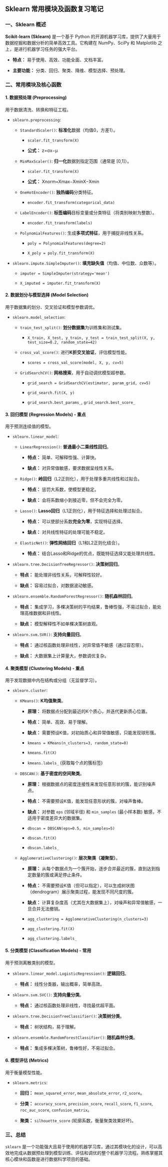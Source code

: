 ## Sklearn 常用模块及函数复习笔记

### 一、Sklearn 概述

**Scikit-learn (Sklearn)** 是一个基于 Python 的开源机器学习库，提供了大量用于数据挖掘和数据分析的简单高效工具。它构建在 NumPy、SciPy 和 Matplotlib 之上，是进行机器学习任务的强大平台。

- **特点：** 易于使用、高效、功能全面、文档丰富。
    
- **主要功能：** 分类、回归、聚类、降维、模型选择、预处理。
    

### 二、常用模块及核心函数

#### 1. 数据预处理 (Preprocessing)

用于数据清洗、转换和特征工程。

- `sklearn.preprocessing`:
    
    - `StandardScaler()`: **标准化**数据（均值0，方差1）。
        
        - `scaler.fit_transform(X)`
            
        - **公式：** z=σx−μ​  
            
    - `MinMaxScaler()`: **归一化**数据到指定范围（通常是 [0,1]）。
        
        - `scaler.fit_transform(X)`
            
        - **公式：** Xnorm​=Xmax​−Xmin​X−Xmin​​  
            
    - `OneHotEncoder()`: **独热编码**分类特征。
        
        - `encoder.fit_transform(categorical_data)`
            
    - `LabelEncoder()`: **标签编码**目标变量或分类特征（将类别映射为整数）。
        
        - `encoder.fit_transform(labels)`
            
    - `PolynomialFeatures()`: 生成**多项式特征**，用于捕捉非线性关系。
        
        - `poly = PolynomialFeatures(degree=2)`
            
        - `X_poly = poly.fit_transform(X)`
            
- `sklearn.impute.SimpleImputer()`: **填充缺失值**（均值、中位数、众数等）。
    
    - `imputer = SimpleImputer(strategy='mean')`
        
    - `X_imputed = imputer.fit_transform(X)`
        

#### 2. 数据划分与模型选择 (Model Selection)

用于数据集的划分、交叉验证和模型参数调优。

- `sklearn.model_selection`:
    
    - `train_test_split()`: **划分数据集**为训练集和测试集。
        
        - `X_train, X_test, y_train, y_test = train_test_split(X, y, test_size=0.2, random_state=42)`
            
    - `cross_val_score()`: 进行**K折交叉验证**，评估模型性能。
        
        - `scores = cross_val_score(model, X, y, cv=5)`
            
    - `GridSearchCV()`: **网格搜索**，用于自动调优模型超参数。
        
        - `grid_search = GridSearchCV(estimator, param_grid, cv=5)`
            
        - `grid_search.fit(X, y)`
            
        - `grid_search.best_params_`, `grid_search.best_score_`
            

#### 3. 回归模型 (Regression Models) - **重点**

用于预测连续值的模型。

- `sklearn.linear_model`:
    
    - `LinearRegression()`: **普通最小二乘线性回归**。
        
        - **特点：** 简单、可解释性强、计算快。
            
        - **缺点：** 对异常值敏感，要求数据呈线性关系。
            
    - `Ridge()`: **岭回归**（L2正则化），用于处理多重共线性和过拟合。
        
        - **特点：** 惩罚大系数，使模型更稳定。
            
        - **缺点：** 会将系数缩小到接近零，但不会完全为零。
            
    - `Lasso()`: **Lasso回归**（L1正则化），用于特征选择和处理过拟合。
        
        - **特点：** 可以使部分系数**完全为零**，实现特征选择。
            
        - **缺点：** 对共线性特征的处理可能不稳定。
            
    - `ElasticNet()`: **弹性网络回归**（L1和L2正则化结合）。
        
        - **特点：** 结合Lasso和Ridge的优点，既能特征选择又能处理共线性。
            
- `sklearn.tree.DecisionTreeRegressor()`: **决策树回归**。
    
    - **特点：** 能处理非线性关系，可解释性较好。
        
    - **缺点：** 容易过拟合，对数据波动敏感。
        
- `sklearn.ensemble.RandomForestRegressor()`: **随机森林回归**。
    
    - **特点：** 集成学习，多棵决策树的平均结果，鲁棒性强，不易过拟合，能处理高维数据和非线性。
        
    - **缺点：** 模型解释性不如单棵决策树直观。
        
- `sklearn.svm.SVR()`: **支持向量回归**。
    
    - **特点：** 通过核函数处理非线性，对异常值不敏感（通过容忍带）。
        
    - **缺点：** 大数据集上计算量大，参数调优复杂。
        

#### 4. 聚类模型 (Clustering Models) - **重点**

用于发现数据中内在结构或分组（无监督学习）。

- `sklearn.cluster`:
    
    - `KMeans()`: **K均值聚类**。
        
        - **原理：** 将数据点分配到最近的K个质心，并迭代更新质心位置。
            
        - **特点：** 简单、高效、易于理解。
            
        - **缺点：** 需要预设K值，对初始质心和异常值敏感，只能发现球形簇。
            
        - `kmeans = KMeans(n_clusters=3, random_state=0)`
            
        - `kmeans.fit(X)`
            
        - `kmeans.labels_` (获取每个点的簇标签)
            
    - `DBSCAN()`: **基于密度的空间聚类**。
        
        - **原理：** 根据数据点的密度连接性来发现任意形状的簇，能识别噪声点。
            
        - **特点：** 不需要预设K值，能发现任意形状的簇，对噪声鲁棒。
            
        - **缺点：** 对参数 `eps` (邻域半径) 和 `min_samples` (最小样本数) 敏感，不适用于密度差异大的数据集。
            
        - `dbscan = DBSCAN(eps=0.5, min_samples=5)`
            
        - `dbscan.fit(X)`
            
        - `dbscan.labels_`
            
    - `AgglomerativeClustering()`: **层次聚类（凝聚型）**。
        
        - **原理：** 从每个数据点为一个簇开始，逐步合并最近的簇，直到达到指定数量的簇或满足停止条件。
            
        - **特点：** 不需要预设K值（但可以指定），可以生成树状图（dendrogram）展示聚类过程，能发现不同尺度的簇。
            
        - **缺点：** 计算复杂度高（尤其在大数据集上），对噪声和异常值敏感，一旦合并无法撤销。
            
        - `agg_clustering = AgglomerativeClustering(n_clusters=3)`
            
        - `agg_clustering.fit(X)`
            
        - `agg_clustering.labels_`
            

#### 5. 分类模型 (Classification Models) - **常用**

用于预测离散类别的模型。

- `sklearn.linear_model.LogisticRegression()`: **逻辑回归**。
    
    - **特点：** 线性分类器，输出概率，简单高效。
        
- `sklearn.svm.SVC()`: **支持向量分类**。
    
    - **特点：** 通过核函数处理非线性，寻找最优超平面。
        
- `sklearn.tree.DecisionTreeClassifier()`: **决策树分类**。
    
    - **特点：** 树状结构，易于理解。
        
- `sklearn.ensemble.RandomForestClassifier()`: **随机森林分类**。
    
    - **特点：** 集成多棵决策树，鲁棒性好，不易过拟合。
        

#### 6. 模型评估 (Metrics)

用于衡量模型性能。

- `sklearn.metrics`:
    
    - **回归：** `mean_squared_error`, `mean_absolute_error`, `r2_score`。
        
    - **分类：** `accuracy_score`, `precision_score`, `recall_score`, `f1_score`, `roc_auc_score`, `confusion_matrix`。
        
    - **聚类：** `silhouette_score` (轮廓系数，衡量聚类效果好坏)。
        

### 三、总结

`sklearn` 是一个功能强大且易于使用的机器学习库，通过其模块化的设计，可以高效地完成从数据预处理到模型训练、评估和调优的整个机器学习流程。熟练掌握其核心模块和函数是进行数据科学项目的基础。
